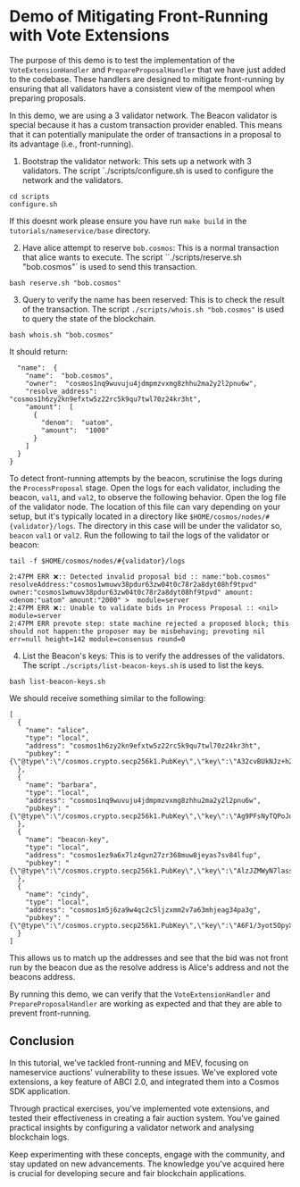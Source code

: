 # Demo of Mitigating Front-Running with Vote Extensions

The purpose of this demo is to test the implementation of the `VoteExtensionHandler` and `PrepareProposalHandler` that we have just added to the codebase. These handlers are designed to mitigate front-running by ensuring that all validators have a consistent view of the mempool when preparing proposals.

In this demo, we are using a 3 validator network. The Beacon validator is special because it has a custom transaction provider enabled. This means that it can potentially manipulate the order of transactions in a proposal to its advantage (i.e., front-running).

1. Bootstrap the validator network: This sets up a network with 3 validators. The script `./scripts/configure.sh is used to configure the network and the validators.

```shell
cd scripts
configure.sh
```

If this doesnt work please ensure you have run `make build` in the `tutorials/nameservice/base` directory.

2. Have alice attempt to reserve `bob.cosmos`: This is a normal transaction that alice wants to execute. The script ``./scripts/reserve.sh "bob.cosmos"` is used to send this transaction.

```shell
bash reserve.sh "bob.cosmos"
```

3. Query to verify the name has been reserved: This is to check the result of the transaction. The script `./scripts/whois.sh "bob.cosmos"` is used to query the state of the blockchain.

```shell
bash whois.sh "bob.cosmos"
```

It should return:

```{
  "name":  {
    "name":  "bob.cosmos",
    "owner":  "cosmos1nq9wuvuju4jdmpmzvxmg8zhhu2ma2y2l2pnu6w",
    "resolve_address":  "cosmos1h6zy2kn9efxtw5z22rc5k9qu7twl70z24kr3ht",
    "amount":  [
      {
        "denom":  "uatom",
        "amount":  "1000"
      }
    ]
  }
}
```

To detect front-running attempts by the beacon, scrutinise the logs during the `ProcessProposal` stage. Open the logs for each validator, including the beacon, `val1`, and `val2`, to observe the following behavior. Open the log file of the validator node. The location of this file can vary depending on your setup, but it's typically located in a directory like `$HOME/cosmos/nodes/#{validator}/logs`. The directory in this case will be under the validator so, `beacon` `val1` or `val2`. Run the following to tail the logs of the validator or beacon:

```shell
tail -f $HOME/cosmos/nodes/#{validator}/logs
```

```shell
2:47PM ERR ❌️:: Detected invalid proposal bid :: name:"bob.cosmos" resolveAddress:"cosmos1wmuwv38pdur63zw04t0c78r2a8dyt08hf9tpvd" owner:"cosmos1wmuwv38pdur63zw04t0c78r2a8dyt08hf9tpvd" amount:<denom:"uatom" amount:"2000" >  module=server
2:47PM ERR ❌️:: Unable to validate bids in Process Proposal :: <nil> module=server
2:47PM ERR prevote step: state machine rejected a proposed block; this should not happen:the proposer may be misbehaving; prevoting nil err=null height=142 module=consensus round=0
```

4. List the Beacon's keys: This is to verify the addresses of the validators. The script `./scripts/list-beacon-keys.sh` is used to list the keys.

```shell
bash list-beacon-keys.sh
```

We should receive something similar to the following:

```shell
[
  {
    "name": "alice",
    "type": "local",
    "address": "cosmos1h6zy2kn9efxtw5z22rc5k9qu7twl70z24kr3ht",
    "pubkey": "{\"@type\":\"/cosmos.crypto.secp256k1.PubKey\",\"key\":\"A32cvBUkNJz+h2vld4A5BxvU5Rd+HyqpR3aGtvEhlm4C\"}"
  },
  {
    "name": "barbara",
    "type": "local",
    "address": "cosmos1nq9wuvuju4jdmpmzvxmg8zhhu2ma2y2l2pnu6w",
    "pubkey": "{\"@type\":\"/cosmos.crypto.secp256k1.PubKey\",\"key\":\"Ag9PFsNyTQPoJdbyCWia5rZH9CrvSrjMsk7Oz4L3rXQ5\"}"
  },
  {
    "name": "beacon-key",
    "type": "local",
    "address": "cosmos1ez9a6x7lz4gvn27zr368muw8jeyas7sv84lfup",
    "pubkey": "{\"@type\":\"/cosmos.crypto.secp256k1.PubKey\",\"key\":\"AlzJZMWyN7lass710TnAhyuFKAFIaANJyw5ad5P2kpcH\"}"
  },
  {
    "name": "cindy",
    "type": "local",
    "address": "cosmos1m5j6za9w4qc2c5ljzxmm2v7a63mhjeag34pa3g",
    "pubkey": "{\"@type\":\"/cosmos.crypto.secp256k1.PubKey\",\"key\":\"A6F1/3yot5OpyXoSkBbkyl+3rqBkxzRVSJfvSpm/AvW5\"}"
  }
]
```

This allows us to match up the addresses and see that the bid was not front run by the beacon due as the resolve address is Alice's address and not the beacons address.

By running this demo, we can verify that the `VoteExtensionHandler` and `PrepareProposalHandler` are working as expected and that they are able to prevent front-running.

## Conclusion

In this tutorial, we've tackled front-running and MEV, focusing on nameservice auctions' vulnerability to these issues. We've explored vote extensions, a key feature of ABCI 2.0, and integrated them into a Cosmos SDK application.

Through practical exercises, you've implemented vote extensions, and tested their effectiveness in creating a fair auction system. You've gained practical insights by configuring a validator network and analysing blockchain logs.

Keep experimenting with these concepts, engage with the community, and stay updated on new advancements. The knowledge you've acquired here is crucial for developing secure and fair blockchain applications.
